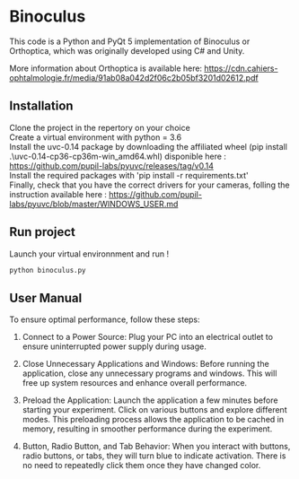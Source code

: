 # Binoculus
This code is a Python and PyQt 5 implementation of Binoculus or Orthoptica, 
which was originally developed using C# and Unity.

More information about Orthoptica is available here: 
https://cdn.cahiers-ophtalmologie.fr/media/91ab08a042d2f06c2b05bf3201d02612.pdf

## Installation
Clone the project in the repertory on your choice <br />
Create a virtual environment with python = 3.6  <br />
Install the uvc-0.14 package by downloading the affiliated wheel (pip install .\uvc-0.14-cp36-cp36m-win_amd64.whl) disponible here : https://github.com/pupil-labs/pyuvc/releases/tag/v0.14 <br />
Install the required packages with 'pip install -r requirements.txt' <br />
Finally, check that you have the correct drivers for your cameras, folling the instruction available here :  https://github.com/pupil-labs/pyuvc/blob/master/WINDOWS_USER.md <br />

## Run project
Launch your  virtual environnment and run !
```sh
python binoculus.py
```

## User Manual
To ensure optimal performance, follow these steps:

1. Connect to a Power Source: 
Plug your PC into an electrical outlet to ensure uninterrupted power supply during usage.

2. Close Unnecessary Applications and Windows: 
Before running the application, close any unnecessary programs and windows. 
This will free up system resources and enhance overall performance.

3. Preload the Application: 
Launch the application a few minutes before starting your experiment. 
Click on various buttons and explore different modes. 
This preloading process allows the application to be cached in memory, resulting in smoother performance during the experiment.

4. Button, Radio Button, and Tab Behavior: When you interact with buttons, radio buttons, or tabs, they will turn blue to indicate activation. 
There is no need to repeatedly click them once they have changed color.